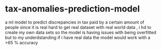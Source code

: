 # tax-anomalies-prediction-model
a ml model to predict discrepancies in tax paid by a certain amount of people
since it is real hard to get real dataset with real world data , i hd to create my own data sets so the model is having issues with being overfitted but to my underdstanding if i have real data the model would work with a >65 % accuracy
